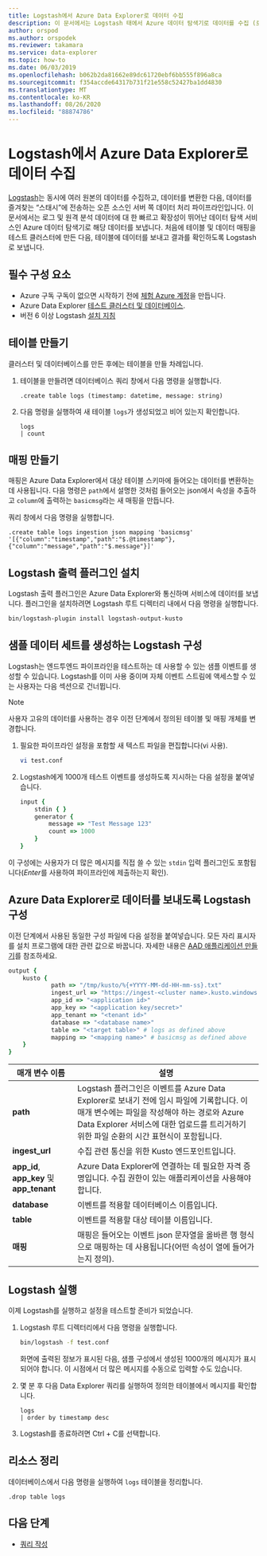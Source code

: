```yaml
---
title: Logstash에서 Azure Data Explorer로 데이터 수집
description: 이 문서에서는 Logstash 태에서 Azure 데이터 탐색기로 데이터를 수집 (로드) 하는 방법에 대해 알아봅니다.
author: orspod
ms.author: orspodek
ms.reviewer: takamara
ms.service: data-explorer
ms.topic: how-to
ms.date: 06/03/2019
ms.openlocfilehash: b062b2da81662e89dc61720ebf6bb555f896a8ca
ms.sourcegitcommit: f354accde64317b731f21e558c52427ba1dd4830
ms.translationtype: MT
ms.contentlocale: ko-KR
ms.lasthandoff: 08/26/2020
ms.locfileid: "88874786"
---
```

# <a name="ingest-data-from-logstash-to-azure-data-explorer"></a>Logstash에서 Azure Data Explorer로 데이터 수집

[Logstash](https://www.elastic.co/products/logstash)는 동시에 여러 원본의 데이터를 수집하고, 데이터를 변환한 다음, 데이터를 즐겨찾는 “스태시”에 전송하는 오픈 소스인 서버 쪽 데이터 처리 파이프라인입니다. 이 문서에서는 로그 및 원격 분석 데이터에 대 한 빠르고 확장성이 뛰어난 데이터 탐색 서비스인 Azure 데이터 탐색기로 해당 데이터를 보냅니다. 처음에 테이블 및 데이터 매핑을 테스트 클러스터에 만든 다음, 테이블에 데이터를 보내고 결과를 확인하도록 Logstash로 보냅니다.

## <a name="prerequisites"></a>필수 구성 요소

* Azure 구독 구독이 없으면 시작하기 전에 [체험 Azure 계정](https://azure.microsoft.com/free/)을 만듭니다.
* Azure Data Explorer [테스트 클러스터 및 데이터베이스](create-cluster-database-portal.md).
* 버전 6 이상 Logstash [설치 지침](https://www.elastic.co/guide/en/logstash/current/installing-logstash.html)

## <a name="create-a-table"></a>테이블 만들기

클러스터 및 데이터베이스를 만든 후에는 테이블을 만들 차례입니다.

1. 테이블을 만들려면 데이터베이스 쿼리 창에서 다음 명령을 실행합니다.

    ```Kusto
    .create table logs (timestamp: datetime, message: string)
    ```

1. 다음 명령을 실행하여 새 테이블 `logs`가 생성되었고 비어 있는지 확인합니다.
    ```Kusto
    logs
    | count
    ```

## <a name="create-a-mapping"></a>매핑 만들기

매핑은 Azure Data Explorer에서 대상 테이블 스키마에 들어오는 데이터를 변환하는 데 사용됩니다. 다음 명령은 `path`에서 설명한 것처럼 들어오는 json에서 속성을 추출하고 `column`에 출력하는 `basicmsg`라는 새 매핑을 만듭니다.

쿼리 창에서 다음 명령을 실행합니다.

```Kusto
.create table logs ingestion json mapping 'basicmsg' '[{"column":"timestamp","path":"$.@timestamp"},{"column":"message","path":"$.message"}]'
```

## <a name="install-the-logstash-output-plugin"></a>Logstash 출력 플러그인 설치

Logstash 출력 플러그인은 Azure Data Explorer와 통신하며 서비스에 데이터를 보냅니다.
플러그인을 설치하려면 Logstash 루트 디렉터리 내에서 다음 명령을 실행합니다.

```sh
bin/logstash-plugin install logstash-output-kusto
```

## <a name="configure-logstash-to-generate-a-sample-dataset"></a>샘플 데이터 세트를 생성하는 Logstash 구성

Logstash는 엔드투엔드 파이프라인을 테스트하는 데 사용할 수 있는 샘플 이벤트를 생성할 수 있습니다.
Logstash를 이미 사용 중이며 자체 이벤트 스트림에 액세스할 수 있는 사용자는 다음 섹션으로 건너뜁니다. 

> [!NOTE]
> 사용자 고유의 데이터를 사용하는 경우 이전 단계에서 정의된 테이블 및 매핑 개체를 변경합니다.

1. 필요한 파이프라인 설정을 포함할 새 텍스트 파일을 편집합니다(vi 사용).

    ```sh
    vi test.conf
    ```

1. Logstash에게 1000개 테스트 이벤트를 생성하도록 지시하는 다음 설정을 붙여넣습니다.

    ```ruby
    input {
        stdin { }
        generator {
            message => "Test Message 123"
            count => 1000
        }
    }
    ```

이 구성에는 사용자가 더 많은 메시지를 직접 쓸 수 있는 `stdin` 입력 플러그인도 포함됩니다(*Enter*를 사용하여 파이프라인에 제출하는지 확인).

## <a name="configure-logstash-to-send-data-to-azure-data-explorer"></a>Azure Data Explorer로 데이터를 보내도록 Logstash 구성

이전 단계에서 사용된 동일한 구성 파일에 다음 설정을 붙여넣습니다. 모든 자리 표시자를 설치 프로그램에 대한 관련 값으로 바꿉니다. 자세한 내용은 [AAD 애플리케이션 만들기](kusto/management/access-control/how-to-provision-aad-app.md)를 참조하세요. 

```ruby
output {
    kusto {
            path => "/tmp/kusto/%{+YYYY-MM-dd-HH-mm-ss}.txt"
            ingest_url => "https://ingest-<cluster name>.kusto.windows.net/"
            app_id => "<application id>"
            app_key => "<application key/secret>"
            app_tenant => "<tenant id>"
            database => "<database name>"
            table => "<target table>" # logs as defined above
            mapping => "<mapping name>" # basicmsg as defined above
    }
}
```

| 매개 변수 이름 | 설명 |
| --- | --- |
| **path** | Logstash 플러그인은 이벤트를 Azure Data Explorer로 보내기 전에 임시 파일에 기록합니다. 이 매개 변수에는 파일을 작성해야 하는 경로와 Azure Data Explorer 서비스에 대한 업로드를 트리거하기 위한 파일 순환의 시간 표현식이 포함됩니다.|
| **ingest_url** | 수집 관련 통신을 위한 Kusto 엔드포인트입니다.|
| **app_id**, **app_key** 및 **app_tenant**| Azure Data Explorer에 연결하는 데 필요한 자격 증명입니다. 수집 권한이 있는 애플리케이션을 사용해야 합니다. |
| **database**| 이벤트를 적용할 데이터베이스 이름입니다. |
| **table** | 이벤트를 적용할 대상 테이블 이름입니다. |
| **매핑** | 매핑은 들어오는 이벤트 json 문자열을 올바른 행 형식으로 매핑하는 데 사용됩니다(어떤 속성이 열에 들어가는지 정의). |

## <a name="run-logstash"></a>Logstash 실행

이제 Logstash를 실행하고 설정을 테스트할 준비가 되었습니다.

1. Logstash 루트 디렉터리에서 다음 명령을 실행합니다.

    ```sh
    bin/logstash -f test.conf
    ```

    화면에 출력된 정보가 표시된 다음, 샘플 구성에서 생성된 1000개의 메시지가 표시되어야 합니다. 이 시점에서 더 많은 메시지를 수동으로 입력할 수도 있습니다.

1. 몇 분 후 다음 Data Explorer 쿼리를 실행하여 정의한 테이블에서 메시지를 확인합니다.

    ```Kusto
    logs
    | order by timestamp desc
    ```

1. Logstash를 종료하려면 Ctrl + C를 선택합니다.

## <a name="clean-up-resources"></a>리소스 정리

데이터베이스에서 다음 명령을 실행하여 `logs` 테이블을 정리합니다.

```Kusto
.drop table logs
```

## <a name="next-steps"></a>다음 단계

* [쿼리 작성](write-queries.md)